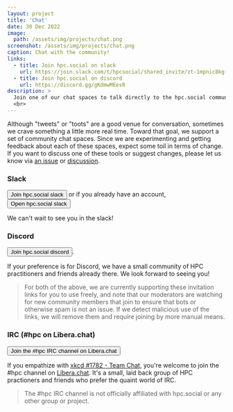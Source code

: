 ```yaml
---
layout: project
title: 'Chat'
date: 30 Dec 2022
image: 
  path: /assets/img/projects/chat.png
screenshot: /assets/img/projects/chat.png
caption: Chat with the community!
links:
  - title: Join hpc.social on slack
    url: https://join.slack.com/t/hpcsocial/shared_invite/zt-1mpnic8kg-CDAC5JSFkeuUQ~wJHEfCXg
  - title: Join hpc.social on discord
    url: https://discord.gg/gKdmwMEesR
description: >
  Join one of our chat spaces to talk directly to the hpc.social community members
  <br>
---
```


Although "tweets" or "toots" are a good venue for conversation, sometimes we crave something
a little more real time. Toward that goal, we support a set of community chat spaces. Since
we are experimenting and getting feedback about each of these spaces, expect some
toil in terms of change. If you want to
discuss one of these tools or suggest changes, please let us know via <a href="https://github.com/hpc-social/hpc-social.github.io/issues" target="_blank">an issue</a>
or <a href="https://github.com/hpc-social/hpc-social.github.io/discussions" target="_blank">discussion</a>.

### Slack

<a href="https://join.slack.com/t/hpcsocial/shared_invite/zt-2my4zxy8g-PZB6HLDCIyhRLbWnkznDZQ" target="_blank"><button class="btn btn-primary btn-sm">Join hpc.social slack</button></a> or if you already have an account, <a href="https://hpcsocial.slack.com" target="_blank"><button class="btn btn-primary btn-sm">Open hpc.social slack</button></a>

We can't wait to see you in the slack!

### Discord

<a href="https://discord.gg/gKdmwMEesR" target="_blank"><button class="btn btn-primary btn-sm">Join hpc.social discord</button></a>.

If your preference is for Discord, we have a small community of HPC practitioners and friends already
there. We look forward to seeing you!

> For both of the above, we are currently supporting these invitation links for you to use freely, and note that our moderators are watching for new community members that join to ensure that bots or otherwise spam is not an issue. If we detect malicious use of the links, we will remove them and require joining by more manual means. 

### IRC (#hpc on Libera.chat)

<a href="https://web.libera.chat/#hpc" target="_blank"><button class="btn btn-primary btn_sm">Join the #hpc IRC channel on Libera.chat</button></a>

If you empathize with <a href="https://xkcd.com/1782/" target="_blank">xkcd #1782 - Team Chat</a>,
you're welcome to join the #hpc channel on <a href="https://libera.chat/" target="_blank">Libera.chat</a>.
It's a small, laid back group of HPC practioners and friends who prefer the quaint world of IRC.

> The #hpc IRC channel is not officially affiliated with hpc.social or any other group or project.

